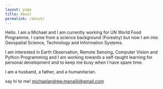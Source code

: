 ```yaml
---
layout: page
title: About
permalink: /about/
---
```


Hello. I am a Michael and I am currently working for UN World Food Programme.
I came from a science background (Forestry) but now I am into Geospatial
Science, Technology and Information Systems.

I am interested in Earth Observation, Remote Sensing, Computer Vision and Python
Programming and I am working towards a self-taught learning for personal 
development and to keep me busy when I have spare time.

I am a husband, a father, and a humanitarian.

say hi to me! michaelandrew.manalili@gmail.com

